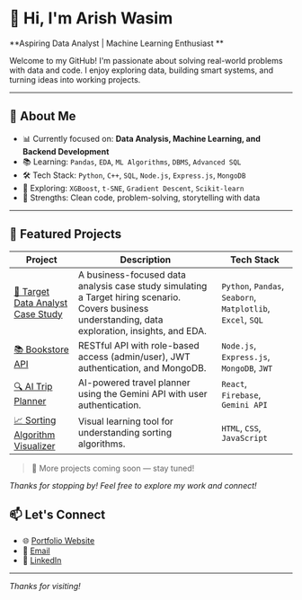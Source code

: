 # 👋 Hi, I'm Arish Wasim

**Aspiring Data Analyst | Machine Learning Enthusiast **

Welcome to my GitHub! I'm passionate about solving real-world problems with data and code. I enjoy exploring data, building smart systems, and turning ideas into working projects.

---

## 🧠 About Me

- 📊 Currently focused on: **Data Analysis, Machine Learning, and Backend Development**
- 📚 Learning: `Pandas`, `EDA`, `ML Algorithms`, `DBMS`, `Advanced SQL`
- 🛠️ Tech Stack: `Python`, `C++`, `SQL`, `Node.js`, `Express.js`, `MongoDB`
- 🌱 Exploring: `XGBoost`, `t-SNE`, `Gradient Descent`, `Scikit-learn`
- 📌 Strengths: Clean code, problem-solving, storytelling with data

---

## 🚀 Featured Projects

| Project | Description | Tech Stack |
|--------|-------------|------------|
| [🎯 Target Data Analyst Case Study](https://github.com/wasimarish/Target_DataAnalyst) | A business-focused data analysis case study simulating a Target hiring scenario. Covers business understanding, data exploration, insights, and EDA. | `Python`, `Pandas`, `Seaborn`, `Matplotlib`, `Excel`, `SQL` |
| [📚 Bookstore API](https://book-frontend-ruby.vercel.app/) | RESTful API with role-based access (admin/user), JWT authentication, and MongoDB. | `Node.js`, `Express.js`, `MongoDB`, `JWT` |
| [🔍 AI Trip Planner](https://github.com/wasimarish/planner-trip-ai) | AI-powered travel planner using the Gemini API with user authentication. | `React`, `Firebase`, `Gemini API` |
| [📈 Sorting Algorithm Visualizer](https://github.com/wasimarish/Sorting-Algorithm-VIsualizer) | Visual learning tool for understanding sorting algorithms. | `HTML`, `CSS`, `JavaScript` |

> 🔨 More projects coming soon — stay tuned!

_Thanks for stopping by! Feel free to explore my work and connect!_

## 📫 Let's Connect

- 🌐 [Portfolio Website](https://arishwasim-portfolio.netlify.app/) 
- 📧 [Email](mailto:arishwasim123@gmail.com)
- 💼 [LinkedIn](https://www.linkedin.com/in/arish-wasim-a09b5123a/)

---

_Thanks for visiting!_


